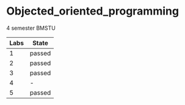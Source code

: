 # Objected_oriented_programming
4 semester BMSTU

| Labs | State |
| --- | --- |
| 1 | passed |
| 2 | passed |
| 3 | passed |
| 4 | - |
| 5 | passed |
